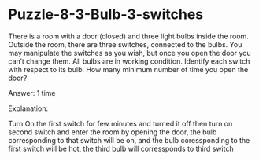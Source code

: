 # Puzzle-8-3-Bulb-3-switches

There is a room with a door (closed) and three light bulbs inside the room. Outside the room, there are three switches, connected to the bulbs. You may manipulate the switches as you wish, but once you open the door you can’t change them. All bulbs are in working condition. Identify each switch with respect to its bulb. How many minimum number of time you open the door?

Answer: 1 time

Explanation:

Turn On the first switch for few minutes and turned it off
then turn on second switch and enter the room by opening the door, the bulb corresponding to that switch will be on,
and the bulb coressponding to the first switch will be hot, the third bulb will corressponds to third switch

